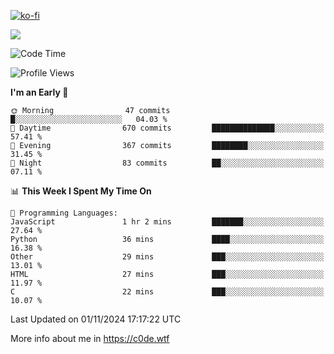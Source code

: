 [![ko-fi](https://ko-fi.com/img/githubbutton_sm.svg)](https://ko-fi.com/Z8Z4Y2LKX)

<a href="https://wakatime.com"><img src="https://wakatime.com/share/@c0dezin/b7f18a7c-ab3a-40b8-8bc7-b1b7bf71f1d6.svg" /></a>

<!--START_SECTION:waka-->
![Code Time](http://img.shields.io/badge/Code%20Time-133%20hrs%2049%20mins-blue)

![Profile Views](http://img.shields.io/badge/Profile%20Views-2-blue)

**I'm an Early 🐤** 

```text
🌞 Morning                47 commits          █░░░░░░░░░░░░░░░░░░░░░░░░   04.03 % 
🌆 Daytime                670 commits         ██████████████░░░░░░░░░░░   57.41 % 
🌃 Evening                367 commits         ████████░░░░░░░░░░░░░░░░░   31.45 % 
🌙 Night                  83 commits          ██░░░░░░░░░░░░░░░░░░░░░░░   07.11 % 
```


📊 **This Week I Spent My Time On** 

```text
💬 Programming Languages: 
JavaScript               1 hr 2 mins         ███████░░░░░░░░░░░░░░░░░░   27.64 % 
Python                   36 mins             ████░░░░░░░░░░░░░░░░░░░░░   16.38 % 
Other                    29 mins             ███░░░░░░░░░░░░░░░░░░░░░░   13.01 % 
HTML                     27 mins             ███░░░░░░░░░░░░░░░░░░░░░░   11.97 % 
C                        22 mins             ███░░░░░░░░░░░░░░░░░░░░░░   10.07 % 
```


 Last Updated on 01/11/2024 17:17:22 UTC
<!--END_SECTION:waka-->

More info about me in https://c0de.wtf
